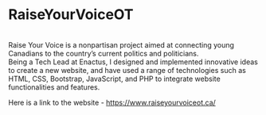# RaiseYourVoiceOT
<br>
Raise Your Voice is a nonpartisan project aimed at connecting young Canadians to the country’s current politics and politicians.
<br>
Being a Tech Lead at Enactus, I designed and implemented innovative ideas to create a new website, and have used a range of technologies such as
HTML, CSS, Bootstrap, JavaScript, and PHP to integrate website functionalities and features. 

Here is a link to the website - https://www.raiseyourvoiceot.ca/
 
